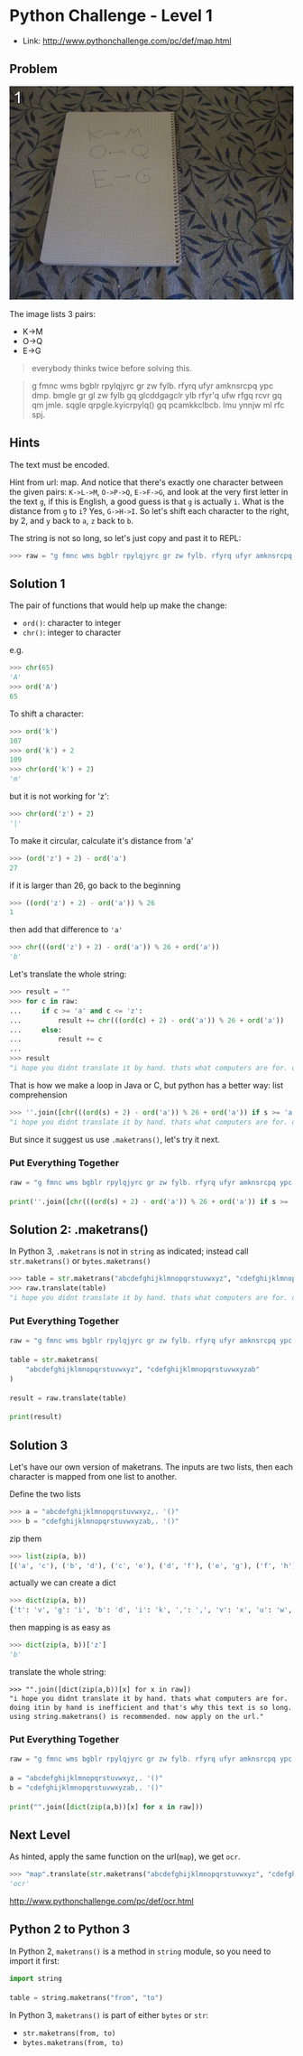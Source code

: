 # Python Challenge - Level 1

- Link: http://www.pythonchallenge.com/pc/def/map.html

Problem
-------

![](src/level_01/map.jpg)

The image lists 3 pairs:

- K->M
- O->Q
- E->G

> everybody thinks twice before solving this.

> g fmnc wms bgblr rpylqjyrc gr zw fylb. rfyrq ufyr amknsrcpq ypc dmp. bmgle gr gl zw fylb gq glcddgagclr ylb rfyr'q ufw rfgq rcvr gq qm jmle. sqgle qrpgle.kyicrpylq() gq pcamkkclbcb. lmu ynnjw ml rfc spj.

Hints
-----

The text must be encoded.

Hint from url: map. And notice that there's exactly one character between the given pairs: ``K->L->M``, ``O->P->Q``, 
``E->F->G``, and look at the very first letter in the text ``g``, if this is English, a good guess is that ``g`` is 
actually ``i``. What is the distance from ``g`` to ``i``? Yes, ``G->H->I``. So let's shift each character to the 
right, by 2, and ``y`` back to ``a``, ``z`` back to ``b``.

The string is not so long, so let's just copy and past it to REPL:

```python
>>> raw = "g fmnc wms bgblr rpylqjyrc gr zw fylb. rfyrq ufyr amknsrcpq ypc dmp. bmgle grgl zw fylb gq glcddgagclr ylb rfyr'q ufw rfgq rcvr gq qm jmle. sqgle qrpgle.kyicrpylq() gq pcamkkclbcb. lmu ynnjw ml rfc spj."
```

Solution 1
----------

The pair of functions that would help up make the change:

- ``ord()``: character to integer
- ``chr()``: integer to character

e.g.

```python
>>> chr(65)
'A'
>>> ord('A')
65
```

To shift a character:

```python
>>> ord('k') 
107
>>> ord('k') + 2
109
>>> chr(ord('k') + 2)
'm'
```

but it is not working for 'z':

```python
>>> chr(ord('z') + 2)
'|'
```

To make it circular, calculate it's distance from 'a'

```python
>>> (ord('z') + 2) - ord('a')
27
```

if it is larger than 26, go back to the beginning

```python
>>> ((ord('z') + 2) - ord('a')) % 26
1
```

then add that difference to ``'a'``

```python
>>> chr(((ord('z') + 2) - ord('a')) % 26 + ord('a'))
'b'
```

Let's translate the whole string:

```python
>>> result = ""
>>> for c in raw:
...     if c >= 'a' and c <= 'z':
...         result += chr(((ord(c) + 2) - ord('a')) % 26 + ord('a')) 
...     else:
...         result += c
... 
>>> result
"i hope you didnt translate it by hand. thats what computers are for. doing itin by hand is inefficient and that's why this text is so long. using string.maketrans() is recommended. now apply on the url."
```

That is how we make a loop in Java or C, but python has a better way: list comprehension

```python
>>> ''.join([chr(((ord(s) + 2) - ord('a')) % 26 + ord('a')) if s >= 'a' and s <= 'z' else s for s in raw])
"i hope you didnt translate it by hand. thats what computers are for. doing itin by hand is inefficient and that's why this text is so long. using string.maketrans() is recommended. now apply on the url."
```

But since it suggest us use ``.maketrans()``, let's try it next.

### Put Everything Together

```python
raw = "g fmnc wms bgblr rpylqjyrc gr zw fylb. rfyrq ufyr amknsrcpq ypc dmp. bmgle grgl zw fylb gq glcddgagclr ylb rfyr'q ufw rfgq rcvr gq qm jmle. sqgle qrpgle.kyicrpylq() gq pcamkkclbcb. lmu ynnjw ml rfc spj."

print(''.join([chr(((ord(s) + 2) - ord('a')) % 26 + ord('a')) if s >= 'a' and s <= 'z' else s for s in raw]))
```



Solution 2: .maketrans()
------------------------

In Python 3, ``.maketrans`` is not in ``string`` as indicated; instead call ``str.maketrans()`` or ``bytes.maketrans()``

```python
>>> table = str.maketrans("abcdefghijklmnopqrstuvwxyz", "cdefghijklmnopqrstuvwxyzab")
>>> raw.translate(table)
"i hope you didnt translate it by hand. thats what computers are for. doing itin by hand is inefficient and that's why this text is so long. using string.maketrans() is recommended. now apply on the url."
```

### Put Everything Together

```python
raw = "g fmnc wms bgblr rpylqjyrc gr zw fylb. rfyrq ufyr amknsrcpq ypc dmp. bmgle grgl zw fylb gq glcddgagclr ylb rfyr'q ufw rfgq rcvr gq qm jmle. sqgle qrpgle.kyicrpylq() gq pcamkkclbcb. lmu ynnjw ml rfc spj."

table = str.maketrans(
    "abcdefghijklmnopqrstuvwxyz", "cdefghijklmnopqrstuvwxyzab"
)

result = raw.translate(table)

print(result)
```

Solution 3
----------

Let's have our own version of maketrans. The inputs are two lists, then each character is mapped from one list to 
another.


Define the two lists

```python
>>> a = "abcdefghijklmnopqrstuvwxyz,. '()"
>>> b = "cdefghijklmnopqrstuvwxyzab,. '()"
```

zip them

```python
>>> list(zip(a, b))
[('a', 'c'), ('b', 'd'), ('c', 'e'), ('d', 'f'), ('e', 'g'), ('f', 'h'), ('g', 'i'), ('h', 'j'), ('i', 'k'), ('j', 'l'), ('k', 'm'), ('l', 'n'), ('m', 'o'), ('n', 'p'), ('o', 'q'), ('p', 'r'), ('q', 's'), ('r', 't'), ('s', 'u'), ('t', 'v'), ('u', 'w'), ('v', 'x'), ('w', 'y'), ('x', 'z'), ('y', 'a'), ('z', 'b'), (',', ','), ('.', '.'), (' ', ' '), ("'", "'"), ('(', '('), (')', ')')]
```

actually we can create a dict

```python
>>> dict(zip(a, b))
{'t': 'v', 'g': 'i', 'b': 'd', 'i': 'k', ',': ',', 'v': 'x', 'u': 'w', 'd': 'f', 'e': 'g', 'h': 'j', 'm': 'o', "'": "'", '(': '(', '.': '.', 'q': 's', 'l': 'n', 'a': 'c', 'x': 'z', ' ': ' ', 'f': 'h', 'o': 'q', 'w': 'y', 'n': 'p', 'c': 'e', 'p': 'r', 's': 'u', 'z': 'b', 'j': 'l', 'y': 'a', 'r': 't', 'k': 'm', ')': ')'}
```

then mapping is as easy as 

```python
>>> dict(zip(a, b))['z']
'b'
```

translate the whole string:

```
>>> "".join([dict(zip(a,b))[x] for x in raw])
"i hope you didnt translate it by hand. thats what computers are for. doing itin by hand is inefficient and that's why this text is so long. using string.maketrans() is recommended. now apply on the url."
```

### Put Everything Together

```python
raw = "g fmnc wms bgblr rpylqjyrc gr zw fylb. rfyrq ufyr amknsrcpq ypc dmp. bmgle grgl zw fylb gq glcddgagclr ylb rfyr'q ufw rfgq rcvr gq qm jmle. sqgle qrpgle.kyicrpylq() gq pcamkkclbcb. lmu ynnjw ml rfc spj."

a = "abcdefghijklmnopqrstuvwxyz,. '()"
b = "cdefghijklmnopqrstuvwxyzab,. '()"

print("".join([dict(zip(a,b))[x] for x in raw]))
```

## Next Level

As hinted, apply the same function on the url(``map``), we get ``ocr``.

```python
>>> "map".translate(str.maketrans("abcdefghijklmnopqrstuvwxyz", "cdefghijklmnopqrstuvwxyzab"))
'ocr'
```

http://www.pythonchallenge.com/pc/def/ocr.html


## Python 2 to Python 3

In Python 2, ``maketrans()`` is a method in ``string`` module, so you need to import it first:

```python
import string

table = string.maketrans("from", "to")
```

In Python 3, ``maketrans()`` is part of either ``bytes`` or ``str``:

- ``str.maketrans(from, to)``
- ``bytes.maketrans(from, to)``
